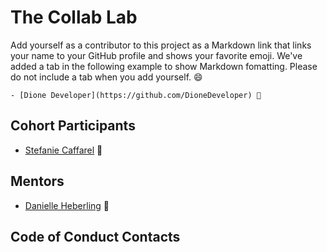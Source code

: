 # The Collab Lab

Add yourself as a contributor to this project as a Markdown link that links your name to your GitHub profile and shows your favorite emoji. We've added a tab in the following example to show Markdown fomatting. Please do not include a tab when you add yourself. 😄

    - [Dione Developer](https://github.com/DioneDeveloper) 💅

## Cohort Participants

- [Stefanie Caffarel](https://github.com/stefiecaff) 🐌

## Mentors

- [Danielle Heberling](https://github.com/deeheber) 🧐

## Code of Conduct Contacts
